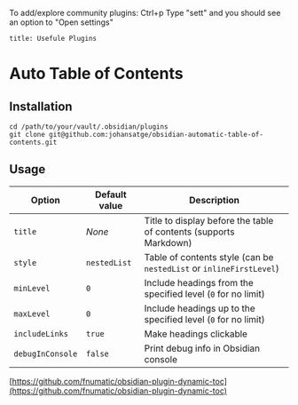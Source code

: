 To add/explore community plugins:
Ctrl+p Type "sett" and you should see an option to "Open settings"
```table-of-contents
title: Usefule Plugins
```
# Auto Table of Contents
## Installation
```
cd /path/to/your/vault/.obsidian/plugins 
git clone git@github.com:johansatge/obsidian-automatic-table-of-contents.git
```
## Usage

|Option|Default value|Description|
|---|---|---|
|`title`|_None_|Title to display before the table of contents (supports Markdown)|
|`style`|`nestedList`|Table of contents style (can be `nestedList` or `inlineFirstLevel`)|
|`minLevel`|`0`|Include headings from the specified level (`0` for no limit)|
|`maxLevel`|`0`|Include headings up to the specified level (`0` for no limit)|
|`includeLinks`|`true`|Make headings clickable|
|`debugInConsole`|`false`|Print debug info in Obsidian console|
[https://github.com/fnumatic/obsidian-plugin-dynamic-toc](https://github.com/fnumatic/obsidian-plugin-dynamic-toc)




